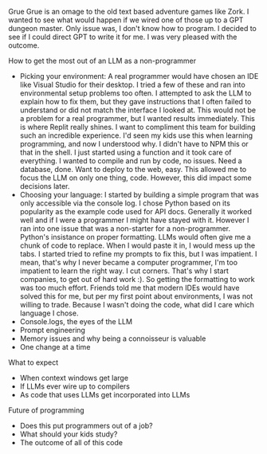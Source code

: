 Grue
Grue is an omage to the old text based adventure games like Zork.
I wanted to see what would happen if we wired one of those up to a GPT dungeon master.
Only issue was, I don't know how to program. I decided to see if I could direct GPT to write it for me.
I was very pleased with the outcome. 

How to get the most out of an LLM as a non-programmer
  - Picking your environment: A real programmer would have chosen an IDE like Visual Studio for their desktop. I tried a few of these and ran into environmental setup problems too often. I attempted to ask the LLM to explain how to fix them, but they gave instructions that I often failed to understand or did not match the interface I looked at. This would not be a problem for a real programmer, but I wanted results immediately. This is where Replit really shines. I want to compliment this team for building such an incredible experience. I'd seen my kids use this when learning programming, and now I understood why. I didn't have to NPM this or that in the shell. I just started using a function and it took care of everything. I wanted to compile and run by code, no issues. Need a database, done. Want to deploy to the web, easy. This allowed me to focus the LLM on only one thing, code. However, this did impact some decisions later.
  - Choosing your language: I started by building a simple program that was only accessible via the console log. I chose Python based on its popularity as the example code used for API docs. Generally it worked well and if I were a programmer I might have stayed with it. However I ran into one issue that was a non-starter for a non-programmer. Python's insistance on proper formatting. LLMs would often give me a chunk of code to replace. When I would paste it in, I would mess up the tabs. I started tried to refine my prompts to fix this, but I was impatient. I mean, that's why I never became a computer programmer, I'm too impatient to learn the right way. I cut corners. That's why I start companies, to get out of hard work :). So getting the formatting to work was too much effort. Friends told me that modern IDEs would have solved this for me, but per my first point about environments, I was not willing to trade. Because I wasn't doing the code, what did I care which language I chose. 
  - Console.logs, the eyes of the LLM
  - Prompt engineering
  - Memory issues and why being a connoisseur is valuable
  - One change at a time

What to expect
  - When context windows get large
  - If LLMs ever wire up to compilers
  - As code that uses LLMs get incorporated into LLMs

Future of programming
  - Does this put programmers out of a job?
  - What should your kids study?
  - The outcome of all of this code
